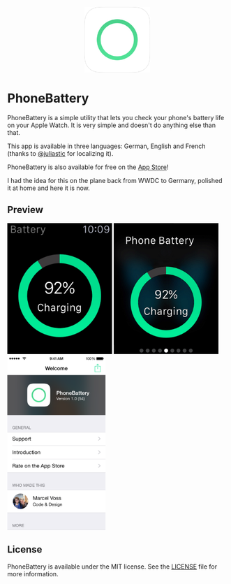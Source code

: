 <p align="center" >
<a href="https://itunes.apple.com/us/app/phonebattery-your-phones-battery/id1009278300?ls=1&mt=8"><img src="Preview/rounded_icon.png" alt="" width="150" height="150"/></a>
</p>

# PhoneBattery
PhoneBattery is a simple utility that lets you check your phone's battery life on your Apple Watch. It is very simple and doesn't do anything else than that.

This app is available in three languages: German, English and French (thanks to [@juliastic](https://github.com/juliastic) for localizing it).

PhoneBattery is also available for free on the [App Store](https://itunes.apple.com/us/app/phonebattery-your-phones-battery/id1009278300?ls=1&mt=8)!

I had the idea for this on the plane back from WWDC to Germany, polished it at home and here it is now.

## Preview
<img src="Preview/watch_1.jpg" alt="" height="300"/>
<img src="Preview/watch_2.jpg" alt="" height="300"/>
<img src="Preview/phone_1.png" alt="" height="400"/>

## License
PhoneBattery is available under the MIT license. See the [LICENSE](https://github.com/marcelvoss/PhoneBattery/blob/master/LICENSE.md) file for more information.
